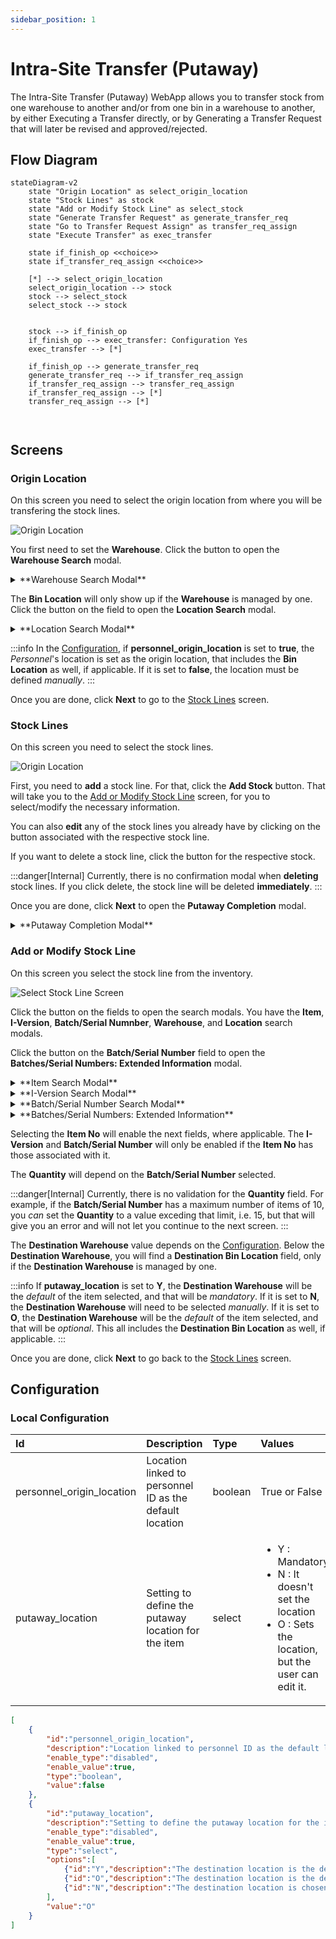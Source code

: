 ```yaml
---
sidebar_position: 1
---
```


# Intra-Site Transfer (Putaway)

The Intra-Site Transfer (Putaway) WebApp allows you to transfer stock from one warehouse to another and/or from one bin in a warehouse to another, by either Executing a Transfer directly, or by Generating a Transfer Request that will later be revised and approved/rejected.

## Flow Diagram

```mermaid
stateDiagram-v2
    state "Origin Location" as select_origin_location
    state "Stock Lines" as stock
    state "Add or Modify Stock Line" as select_stock
    state "Generate Transfer Request" as generate_transfer_req
    state "Go to Transfer Request Assign" as transfer_req_assign
    state "Execute Transfer" as exec_transfer

    state if_finish_op <<choice>>
    state if_transfer_req_assign <<choice>>

    [*] --> select_origin_location
    select_origin_location --> stock
    stock --> select_stock
    select_stock --> stock

    
    stock --> if_finish_op
    if_finish_op --> exec_transfer: Configuration Yes
    exec_transfer --> [*]

    if_finish_op --> generate_transfer_req
    generate_transfer_req --> if_transfer_req_assign
    if_transfer_req_assign --> transfer_req_assign
    if_transfer_req_assign --> [*]
    transfer_req_assign --> [*]
    
    
```
## Screens

### Origin Location

On this screen you need to select the origin location from where you will be transfering the stock lines.

![Origin Location](./img/origin_location.png)

You first need to set the **Warehouse**. Click the <IIcon icon="iconamoon:search-bold" width="17" height="17" /> button to open the **Warehouse Search** modal.

<details>

  <summary>**Warehouse Search Modal**</summary>

On this screen you need to select one of the **warehouses** listed.

![Warehouse search modal](./img/popup_warehouse_search.png)

You can select any item by clicking on it, which will close the modal and take you back with that **warehouse** already set.

You can filter the list of **warehouses** using the search box.

If you want to close the modal without making any changes, click the <IIcon icon="zondicons:close-solid" width="17" height="17"/> button.

</details>

The **Bin Location** will only show up if the **Warehouse** is managed by one. Click the <IIcon icon="iconamoon:search-bold" width="17" height="17" /> button on the field to open the **Location Search** modal.

<details>

  <summary>**Location Search Modal**</summary>

On this screen you need to select one of the **bin locations** listed.

![Location search modal](./img/popup_location_search.png)

You can select any item by clicking on it, which will close the modal and take you back with that **bin location** already set.

You can filter the list of **bin locations** using the search box.

If you want to close the modal without making any changes, click the <IIcon icon="zondicons:close-solid" width="17" height="17"/> button.

</details>

:::info
In the [Configuration](./putaway.md#configuration), if **personnel_origin_location** is set to **true**, the *Personnel*'s location is set as the origin location, that includes the **Bin Location** as well, if applicable. If it is set to **false**, the location must be defined *manually*.
:::

Once you are done, click **Next** to go to the [Stock Lines](./putaway.md#stock-lines) screen.

### Stock Lines

<!-- [<IIcon icon="nrk:back" width="17" height="17" /> Go back to the **Origin Location** screen](./putaway.md#origin-location) -->

On this screen you need to select the stock lines.

![Origin Location](./img/stock_lines_ready.png)

First, you need to **add** a stock line. For that, click the **Add Stock** button. That will take you to the [Add or Modify Stock Line](./putaway.md#add-or-modify-stock-line) screen, for you to select/modify the necessary information.

You can also **edit** any of the stock lines you already have by clicking on the <IIcon icon="bx:edit" width="17" height="17" /> button associated with the respective stock line.

If you want to delete a stock line, click the <IIcon icon="ic:baseline-delete" width="17" height="17" /> button for the respective stock.

:::danger[Internal]
Currently, there is no confirmation modal when **deleting** stock lines. If you click delete, the stock line will be deleted **immediately**.
:::

Once you are done, click **Next** to open the **Putaway Completion** modal.

<details>

  <summary>**Putaway Completion Modal**</summary>

On this modal you need to choose an option between **Execute Transfer** and **Generate Transfer Request**, depending on what you want to do with the stock lines you selected.

![Modal for choosing between Execute Transfer and Generate Transfer Request](./img/popup_choose_execute_generate_transfer.png).

Select **Transfer Request** if you want to execute a transfer **but not** assign it.

Select **Generate Transfer Request** if you want to generate a transfer request **and** assign it.

:::note[INFO]
Stock lines for which already a **Generate Transfer Request** has been applied, but has yet to be approved/rejected, will give an error if you try to apply to them another **Execute Transfer** or **Generate Transfer Request**.
:::

After any of the options is selected, you will see a summary of what was done and information on the document that was created.

Once you have taken note of the information you need, click the **Ok** or the <IIcon icon="zondicons:close-solid" width="17" height="17"/> button for closing the modal. If you chose **Execute Transfer**, the buttons will take you to the [**Home**](./putaway.md#origin-location) screen. If you chose **Generate Transfer Request**, then they will open the **Task Designation** modal.

#### Task Designation Modal

On this screen you need to choose between making a **Transfer Request Assignment** or **not**.

![Task assignment modal](./img/task_assignment.png)

If you click **No**, the modal will close, the task **will not** be assigned, and you will be taken to the [**Home**](./putaway.md#origin-location) screen to start a new transfer.

If you click **Yes**, the modal **will** close and you will be taken to the [**Transfer Request Designation**](../core_functions/transfer_request_designation.md) web app, for you to assign the transfer to someone.

</details>

### Add or Modify Stock Line

On this screen you select the stock line from the inventory.

![Select Stock Line Screen](./img/select_stock_line.png)

Click the <IIcon icon="iconamoon:search-bold" width="17" height="17" /> button on the fields to open the search modals. You have the **Item**, **I-Version**, **Batch/Serial Numnber**, **Warehouse**, and **Location** search modals.

Click the <IIcon icon="pepicons-pop:dots-x" width="17" height="17" /> button on the **Batch/Serial Number** field to open the **Batches/Serial Numbers: Extended Information** modal.

<details>
<summary>**Item Search Modal**</summary>

On this screen you need to select one of the **items** listed.

![Item search Modal](./img/popup_item_search.png)

You can select any item by clicking on it, which will close the modal and take you back with that **item** already set.

You can filter the list of **items** using the search box.

If you want to close the modal without making any changes, click the <IIcon icon="zondicons:close-solid" width="17" height="17"/> button.
</details>

<details>
<summary>**I-Version Search Modal**</summary>

On this screen you need to select one of the **I-Versions** listed.

![I-Version search Modal](./img/popup_iversion_search.png)

You can select any item by clicking on it, which will close the modal and take you back with that **I-Version** already set.

You can filter the list of **I-Versions** using the search box.

If you want to close the modal without making any changes, click the <IIcon icon="zondicons:close-solid" width="17" height="17"/> button.
</details>

<details>
<summary>**Batch/Serial Number Search Modal**</summary>

On this screen you need to select one of the **Batches** listed.

![Batch search modal](./img/popup_batch_search.png)

You can select any item by clicking on it, which will close the modal and take you back with that **Batch** already set.

You can filter the list of **Batches** using the search box.

If you want to close the modal without making any changes, click the <IIcon icon="zondicons:close-solid" width="17" height="17"/> button.
</details>

<details>
<summary>**Batches/Serial Numbers: Extended Information**</summary>

On this screen you will be able to **add/modify** batches.

The first thing you will see is the **Batch** tab, giving you information for the batch selected. You can modify the fields on this tab, and that will be reflected once you are done.

![Batches: Extended Information search modal, with the Batch tab selected](./img/popup_batch_extended_information_batch.png)

If you wan to add a new batch, click the <IIcon icon="subway:add" width="17" height="17" />  button to use the **Batch** tab as a form.

Click the <IIcon icon="iconamoon:search-bold" width="17" height="17" /> button on the fields to open the search modals. You have the **Batch/Serial Number** and **I-Version** search modals, that you can reference above this dropdown.

![Batches: Extended Information search modal, after clicking the plus button](./img/popup_batch_extended_information_add.png)

Once you are done adding/modifying the batches, you can click on the **Batches** tab to see the list of batches selected and their information.

![Batches: Extended Information search modal, with the Batches tab selected](./img/popup_batch_extended_information_batches.png)

If you want to delete a batch, click the <IIcon icon="ic:baseline-delete" width="17" height="17" /> button for the respective batch.

Once you have everything that you need, click the <IIcon icon="zondicons:close-solid" width="17" height="17"/> button to close the modal and take you back to the [Add or Modify Stock Line](./putaway.md#add-or-modify-stock-line) screen with the new batch information already set.

![Batch field showing 2 batches are selected](./img/batch_field_2_baches_selected.png)

</details>

Selecting the **Item No** will enable the next fields, where applicable. The **I-Version** and **Batch/Serial Number** will only be enabled if the **Item No** has those associated with it.

The **Quantity** will depend on the **Batch/Serial Number** selected.

:::danger[Internal]
Currently, there is no validation for the **Quantity** field. For example, if the **Batch/Serial Number** has a maximum number of items of 10, you *can* set the **Quantity** to a value exceding that limit, i.e. 15, but that will give you an error and will not let you continue to the next screen.
:::

The **Destination Warehouse** value depends on the [Configuration](./putaway.md#configuration). Below the **Destination Warehouse**, you will find a **Destination Bin Location** field, only if the **Destination Warehouse** is managed by one.

:::info
If **putaway_location** is set to **Y**, the **Destination Warehouse** will be the *default* of the item selected, and that will be *mandatory*. If it is set to **N**, the **Destination Warehouse** will need to be selected *manually*. If it is set to **O**, the **Destination Warehouse** will be the *default* of the item selected, and that will be *optional*. This all includes the **Destination Bin Location** as well, if applicable.
:::

Once you are done, click **Next** to go back to the [Stock Lines](./putaway.md#stock-lines) screen.

## Configuration

### Local Configuration

| Id | Description | Type | Values |
| :--- | :--- | :--- | :--- | 
| personnel_origin_location | Location linked to personnel ID as the default location | boolean | True or False |
| putaway_location | Setting to define the putaway location for the item | select | <ul><li>Y : Mandatory</li><li>N : It doesn't set the location </li><li>O : Sets the location, but the user can edit it.</li></ul> |

```json
[
    {
        "id":"personnel_origin_location",
        "description":"Location linked to personnel ID as the default location",
        "enable_type":"disabled",
        "enable_value":true,
        "type":"boolean",
        "value":false
    },
    {
        "id":"putaway_location",
        "description":"Setting to define the putaway location for the item",
        "enable_type":"disabled",
        "enable_value":true,
        "type":"select",
        "options":[
            {"id":"Y","description":"The destination location is the default of Item (Mandatory)"},
            {"id":"O","description":"The destination location is the default of Item (Optional)"},
            {"id":"N","description":"The destination location is chosen by the user"}
        ],
        "value":"O"
    }
]
```




